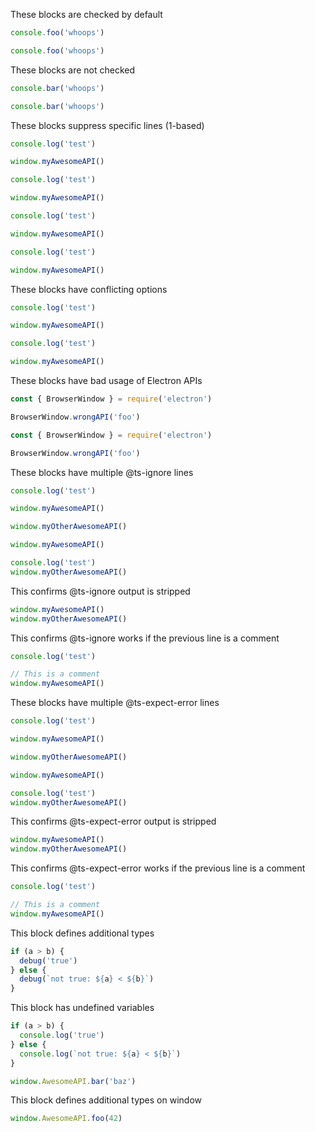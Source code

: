 These blocks are checked by default

```js
console.foo('whoops')
```

```js title='main.js'
console.foo('whoops')
```

These blocks are not checked

```js @ts-nocheck
console.bar('whoops')
```

```js title='main.js' @ts-nocheck
console.bar('whoops')
```

These blocks suppress specific lines (1-based)

```js @ts-ignore=[3]
console.log('test')

window.myAwesomeAPI()
```

```js title='main.js' @ts-ignore=[3]
console.log('test')

window.myAwesomeAPI()
```

```js @ts-expect-error=[3]
console.log('test')

window.myAwesomeAPI()
```

```js title='main.js' @ts-expect-error=[3]
console.log('test')

window.myAwesomeAPI()
```

These blocks have conflicting options

```js @ts-nocheck @ts-ignore=[3]
console.log('test')

window.myAwesomeAPI()
```

```js @ts-nocheck title='main.js' @ts-ignore=[3]
console.log('test')

window.myAwesomeAPI()
```

These blocks have bad usage of Electron APIs

```js
const { BrowserWindow } = require('electron')

BrowserWindow.wrongAPI('foo')
```

```js title='main.js'
const { BrowserWindow } = require('electron')

BrowserWindow.wrongAPI('foo')
```

These blocks have multiple @ts-ignore lines

```js @ts-ignore=[3,5]
console.log('test')

window.myAwesomeAPI()

window.myOtherAwesomeAPI()
```

```js @ts-ignore=[1,4]
window.myAwesomeAPI()

console.log('test')
window.myOtherAwesomeAPI()
```

This confirms @ts-ignore output is stripped

```js @ts-ignore=[2]
window.myAwesomeAPI()
window.myOtherAwesomeAPI()
```

This confirms @ts-ignore works if the previous line is a comment

```js @ts-ignore=[4]
console.log('test')

// This is a comment
window.myAwesomeAPI()
```

These blocks have multiple @ts-expect-error lines

```js @ts-expect-error=[3,5]
console.log('test')

window.myAwesomeAPI()

window.myOtherAwesomeAPI()
```

```js @ts-expect-error=[1,4]
window.myAwesomeAPI()

console.log('test')
window.myOtherAwesomeAPI()
```

This confirms @ts-expect-error output is stripped

```js @ts-expect-error=[2]
window.myAwesomeAPI()
window.myOtherAwesomeAPI()
```

This confirms @ts-expect-error works if the previous line is a comment

```js @ts-expect-error=[4]
console.log('test')

// This is a comment
window.myAwesomeAPI()
```

This block defines additional types

```js @ts-type={a: number} @ts-type={anObject: { aProp: string }} @ts-type={debug: (url: string) => boolean} @ts-type={ anotherObject: { foo: { bar: string } } } @ts-type={b: number}
if (a > b) {
  debug('true')
} else {
  debug(`not true: ${a} < ${b}`)
}
```

This block has undefined variables

```js
if (a > b) {
  console.log('true')
} else {
  console.log(`not true: ${a} < ${b}`)
}

window.AwesomeAPI.bar('baz')
```

This block defines additional types on window

```js @ts-window-type={AwesomeAPI: { foo: (value: number) => void } }
window.AwesomeAPI.foo(42)
```
